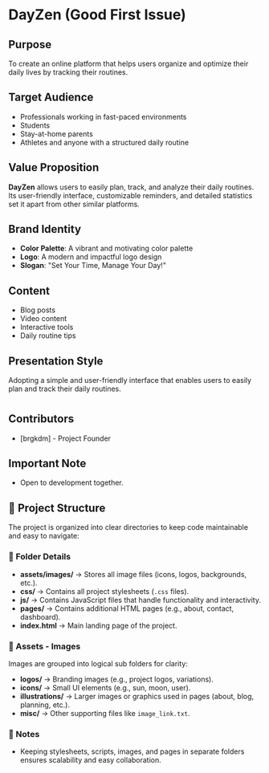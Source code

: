 # DayZen (Good First Issue)

## Purpose
To create an online platform that helps users organize and optimize their daily lives by tracking their routines.

## Target Audience
- Professionals working in fast-paced environments
- Students
- Stay-at-home parents
- Athletes and anyone with a structured daily routine

## Value Proposition
**DayZen** allows users to easily plan, track, and analyze their daily routines. Its user-friendly interface, customizable reminders, and detailed statistics set it apart from other similar platforms.

## Brand Identity
- **Color Palette**: A vibrant and motivating color palette
- **Logo**: A modern and impactful logo design
- **Slogan**: "Set Your Time, Manage Your Day!"

## Content
- Blog posts
- Video content
- Interactive tools
- Daily routine tips

## Presentation Style
Adopting a simple and user-friendly interface that enables users to easily plan and track their daily routines.
#

## Contributors
- [brgkdm] - Project Founder

## **Important Note**
- Open to development together. 

## 📂 Project Structure

The project is organized into clear directories to keep code maintainable and easy to navigate:


### 📁 Folder Details

- **assets/images/** → Stores all image files (icons, logos, backgrounds, etc.).  
- **css/** → Contains all project stylesheets (`.css` files).  
- **js/** → Contains JavaScript files that handle functionality and interactivity.  
- **pages/** → Contains additional HTML pages (e.g., about, contact, dashboard).  
- **index.html** → Main landing page of the project.  

### 📂 Assets - Images

Images are grouped into logical sub folders for clarity:

- **logos/** → Branding images (e.g., project logos, variations).  
- **icons/** → Small UI elements (e.g., sun, moon, user).  
- **illustrations/** → Larger images or graphics used in pages (about, blog, planning, etc.).  
- **misc/** → Other supporting files like `image_link.txt`.  


### 📝 Notes
- Keeping stylesheets, scripts, images, and pages in separate folders ensures scalability and easy collaboration.  
